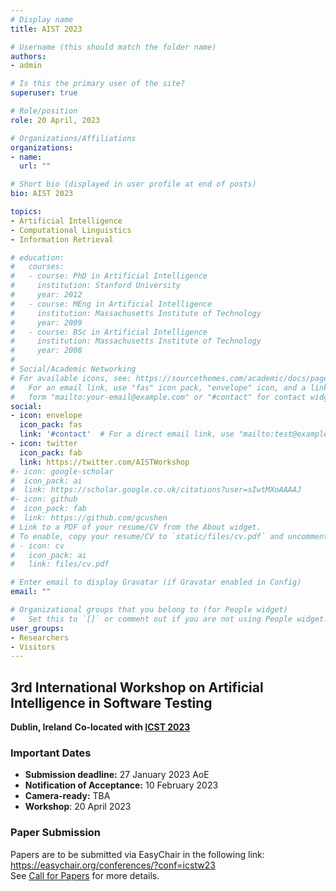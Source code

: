 ```yaml
---
# Display name
title: AIST 2023

# Username (this should match the folder name)
authors:
- admin

# Is this the primary user of the site?
superuser: true

# Role/position
role: 20 April, 2023

# Organizations/Affiliations
organizations:
- name: 
  url: ""

# Short bio (displayed in user profile at end of posts)
bio: AIST 2023

topics:
- Artificial Intelligence
- Computational Linguistics
- Information Retrieval

# education:
#   courses:
#   - course: PhD in Artificial Intelligence
#     institution: Stanford University
#     year: 2012
#   - course: MEng in Artificial Intelligence
#     institution: Massachusetts Institute of Technology
#     year: 2009
#   - course: BSc in Artificial Intelligence
#     institution: Massachusetts Institute of Technology
#     year: 2008
# 
# Social/Academic Networking
# For available icons, see: https://sourcethemes.com/academic/docs/page-builder/#icons
#   For an email link, use "fas" icon pack, "envelope" icon, and a link in the
#   form "mailto:your-email@example.com" or "#contact" for contact widget.
social:
- icon: envelope
  icon_pack: fas
  link: '#contact'  # For a direct email link, use "mailto:test@example.org".
- icon: twitter
  icon_pack: fab
  link: https://twitter.com/AISTWorkshop
#- icon: google-scholar
#  icon_pack: ai
#  link: https://scholar.google.co.uk/citations?user=sIwtMXoAAAAJ
#- icon: github
#  icon_pack: fab
#  link: https://github.com/gcushen
# Link to a PDF of your resume/CV from the About widget.
# To enable, copy your resume/CV to `static/files/cv.pdf` and uncomment the lines below.
# - icon: cv
#   icon_pack: ai
#   link: files/cv.pdf

# Enter email to display Gravatar (if Gravatar enabled in Config)
email: ""

# Organizational groups that you belong to (for People widget)
#   Set this to `[]` or comment out if you are not using People widget.
user_groups:
- Researchers
- Visitors
---
```


## 3rd International Workshop on Artificial Intelligence in Software Testing
**Dublin, Ireland**
**Co-located with [ICST 2023](https://conf.researchr.org/home/icst-2023)**

### Important Dates

 - **Submission deadline:** 27 January 2023  AoE <br />
 - **Notification of Acceptance:** 10 February 2023 <br />
 - **Camera-ready:** TBA <br />
 - **Workshop**: 20 April 2023 <br/>

### Paper Submission
Papers are to be submitted via EasyChair in the following link:<br /> 
https://easychair.org/conferences/?conf=icstw23 <br />
See [Call for Papers](/#cfp) for more details.

